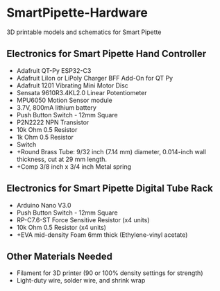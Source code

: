 # SmartPipette-Hardware
3D printable models and schematics for Smart Pipette

## Electronics for Smart Pipette Hand Controller
- Adafruit QT-Py ESP32-C3
- Adafruit LiIon or LiPoly Charger BFF Add-On for QT Py
- Adafruit 1201 Vibrating Mini Motor Disc
- Sensata 9610R3.4KL2.0 Linear Potentiometer
- MPU6050 Motion Sensor module
- 3.7V, 800mA lithium battery
- Push Button Switch - 12mm Square
- P2N2222 NPN Transistor
- 10k Ohm 0.5 Resistor
- 1k Ohm 0.5 Resistor
- Switch
- +Round Brass Tube: 9/32 inch (7.14 mm) diameter, 0.014-inch wall thickness, cut at 29 mm length.
- +Comp 3/8 inch x 3/4 inch Metal spring

## Electronics for Smart Pipette Digital Tube Rack
- Arduino Nano V3.0
- Push Button Switch - 12mm Square
- RP-C7.6-ST Force Sensitive Resistor (x4 units)
- 10k Ohm 0.5 Resistor (x4 units)
- +EVA mid-density Foam 6mm thick (Ethylene-vinyl acetate)

## Other Materials Needed
- Filament for 3D printer (90 or 100% density settings for strength)
- Light-duty wire, solder wire, and shrink wrap
